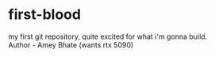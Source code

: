 # first-blood
my first git repository, quite excited for what i'm gonna build.
<br>
Author - Amey Bhate (wants rtx 5090)
